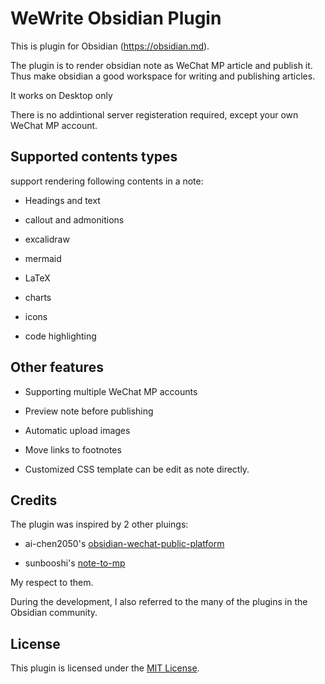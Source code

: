 # WeWrite Obsidian Plugin

This is plugin for Obsidian (https://obsidian.md).

The plugin is to render obsidian note as WeChat MP article and publish it. Thus make obsidian a good workspace for writing and publishing articles. 

It works on Desktop only

There is no addintional server registeration required, except your own WeChat MP account.


## Supported contents types

support rendering following contents in a note:

- Headings and text

- callout and admonitions

- excalidraw

- mermaid

- LaTeX

- charts

- icons

- code highlighting

## Other features

- Supporting multiple WeChat MP accounts 

- Preview note before publishing

- Automatic upload images

- Move links to footnotes

- Customized CSS template can be edit as note directly.

## Credits

The plugin was inspired by 2 other pluings:

- ai-chen2050's [obsidian-wechat-public-platform](https://github.com/ai-chen2050/obsidian-wechat-public-platform)

- sunbooshi's [note-to-mp](https://github.com/sunbooshi/note-to-mp)

My respect to them.


During the development, I also referred to the many of the plugins in the Obsidian community.



## License
This plugin is licensed under the [MIT License](https://opensource.org/licenses/MIT).
